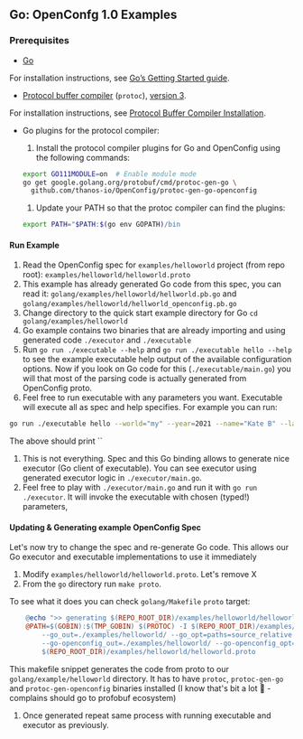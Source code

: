 ## Go: OpenConfg 1.0 Examples

### Prerequisites

* [Go](https://golang.org/)

For installation instructions, see [Go’s Getting Started guide](https://golang.org/doc/install).

* [Protocol buffer compiler](https://developers.google.com/protocol-buffers) (`protoc`), [version 3](https://developers.google.com/protocol-buffers/docs/proto3).

For installation instructions, see [Protocol Buffer Compiler Installation](https://grpc.io/docs/protoc-installation/).

* Go plugins for the protocol compiler:

    1. Install the protocol compiler plugins for Go and OpenConfig using the following commands:

  ```bash
  export GO111MODULE=on  # Enable module mode
  go get google.golang.org/protobuf/cmd/protoc-gen-go \
    github.com/thanos-io/OpenConfig/protoc-gen-go-openconfig
  ```

    1. Update your PATH so that the protoc compiler can find the plugins:

  ```bash
  export PATH="$PATH:$(go env GOPATH)/bin
  ```

#### Run Example

1. Read the OpenConfig spec for `examples/helloworld` project (from repo root): `examples/helloworld/helloworld.proto`
2. This example has already generated Go code from this spec, you can read it: `golang/examples/helloworld/hellworld.pb.go` and `golang/examples/helloworld/hellworld_openconfig.pb.go`
3. Change directory to the quick start example directory for Go `cd golang/examples/helloworld`
4. Go example contains two binaries that are already importing and using generated code `./executor` and `./executable`
5. Run `go run ./executable --help` and `go run ./executable hello --help` to see the example executable help output of the available configuration options. Now if you look on Go code for this (`./executable/main.go`) you will that most of the parsing code is actually generated from OpenConfig proto.
6. Feel free to run executable with any parameters you want. Executable will execute all as spec and help specifies. For example you can run:

```bash
go run ./executable hello --world="my" --year=2021 --name="Kate B" --lang=ENGLISH --add-really
```

The above should print ``

1. This is not everything. Spec and this Go binding allows to generate nice executor (Go client of executable). You can see executor using generated executor logic in `./executor/main.go`.
2. Feel free to play with `./executor/main.go` and run it with `go run ./executor`. It will invoke the executable with chosen (typed!) parameters,

#### Updating & Generating example OpenConfig Spec

Let's now try to change the spec and re-generate Go code. This allows our Go executor and executable implementations to use it immediately

1. Modify `examples/helloworld/helloworld.proto`. Let's remove X
2. From the `go` directory run `make proto`.

To see what it does you can check `golang/Makefile` `proto` target:

```Makefile
	@echo ">> generating $(REPO_ROOT_DIR)/examples/helloworld/helloworld.proto in $(REPO_ROOT_DIR)/golang/examples/helloworld/"
	@PATH=$(GOBIN):$(TMP_GOBIN) $(PROTOC) -I $(REPO_ROOT_DIR)/examples/helloworld \
		--go_out=./examples/helloworld/ --go_opt=paths=source_relative \
	   	--go-openconfig_out=./examples/helloworld/ --go-openconfig_opt=paths=source_relative \
	    $(REPO_ROOT_DIR)/examples/helloworld/helloworld.proto
```

This makefile snippet generates the code from proto to our `golang/example/helloworld` directory. It has to have `protoc`, `protoc-gen-go` and `protoc-gen-openconfig` binaries installed (I know that's bit a lot 💩 - complains should go to profobuf ecosystem)

1. Once generated repeat same process with running executable and executor as previously.
